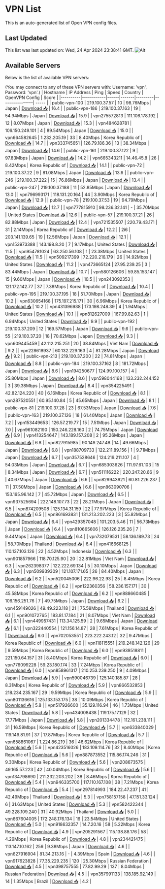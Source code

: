 # VPN List

This is an auto-generated list of Open VPN config files.

## Last Updated

This list was last updated on: Wed, 24 Apr 2024 23:38:41 GMT.
![Alt](https://repobeats.axiom.co/api/embed/186b98318ef1479477931607c1ad7d823f12451f.svg "Repobeats analytics image")

## Available Servers

Below is the list of available VPN servers:

(You may connect to any of these VPN servers with: Username: 'vpn', Password: 'vpn'.)
| Hostname | IP Address | Ping | Speed | Country | OpenVPN Config | Score |
|----------|------------|------|-------|---------|----------------| ----- |
| public-vpn-100 | 219.100.37.57 | 10 | 98.76Mbps | Japan | [Download 📥](./configs/server_0_JP.ovpn) | 16.4 |
| public-vpn-186 | 219.100.37.163 | 19 | 54.94Mbps | Japan | [Download 📥](./configs/server_1_JP.ovpn) | 15.9 |
| vpn275572813 | 111.106.178.192 | 12 | 8.07Mbps | Japan | [Download 📥](./configs/server_2_JP.ovpn) | 15.3 |
| vpn484628781 | 106.150.249.101 | 4 | 89.54Mbps | Japan | [Download 📥](./configs/server_3_JP.ovpn) | 15.0 |
| vpn664582645 | 1.232.205.19 | 33 | 8.40Mbps | Korea Republic of | [Download 📥](./configs/server_4_KR.ovpn) | 14.7 |
| vpn333745651 | 126.79.186.36 | 13 | 38.34Mbps | Japan | [Download 📥](./configs/server_5_JP.ovpn) | 14.6 |
| public-vpn-161 | 219.100.37.122 | 9 | 97.83Mbps | Japan | [Download 📥](./configs/server_6_JP.ovpn) | 14.2 |
| vpn665343211 | 14.46.45.8 | 26 | 8.42Mbps | Korea Republic of | [Download 📥](./configs/server_7_KR.ovpn) | 14.1 |
| public-vpn-72 | 219.100.37.22 | 9 | 81.08Mbps | Japan | [Download 📥](./configs/server_8_JP.ovpn) | 13.9 |
| public-vpn-246 | 219.100.37.222 | 15 | 76.86Mbps | Japan | [Download 📥](./configs/server_9_JP.ovpn) | 13.4 |
| public-vpn-247 | 219.100.37.188 | 11 | 52.85Mbps | Japan | [Download 📥](./configs/server_10_JP.ovpn) | 13.0 |
| vpn796993171 | 118.131.20.164 | 44 | 3.90Mbps | Korea Republic of | [Download 📥](./configs/server_11_KR.ovpn) | 12.9 |
| public-vpn-78 | 219.100.37.53 | 19 | 94.79Mbps | Japan | [Download 📥](./configs/server_12_JP.ovpn) | 12.7 |
| vpn777815910 | 98.236.32.141 | - | 35.70Mbps | United States | [Download 📥](./configs/server_13_US.ovpn) | 12.6 |
| public-vpn-57 | 219.100.37.21 | 26 | 82.88Mbps | Japan | [Download 📥](./configs/server_14_JP.ovpn) | 12.4 |
| vpn721535507 | 220.79.43.171 | 31 | 2.14Mbps | Korea Republic of | [Download 📥](./configs/server_15_KR.ovpn) | 12.2 |
| 2i6 | 203.141.139.65 | 19 | 12.56Mbps | Japan | [Download 📥](./configs/server_16_JP.ovpn) | 12.1 |
| vpn153973388 | 143.198.8.20 | 7 | 9.17Mbps | United States | [Download 📥](./configs/server_17_US.ovpn) | 11.5 |
| vpn954781024 | 63.250.56.108 | 1 | 23.38Mbps | United States | [Download 📥](./configs/server_18_US.ovpn) | 11.5 |
| vpn509217399 | 72.220.216.179 | 26 | 14.92Mbps | United States | [Download 📥](./configs/server_19_US.ovpn) | 11.2 |
| vpn473665124 | 27.95.239.25 | 3 | 83.44Mbps | Japan | [Download 📥](./configs/server_20_JP.ovpn) | 10.7 |
| vpn580126606 | 59.85.153.147 | 15 | 9.60Mbps | Japan | [Download 📥](./configs/server_21_JP.ovpn) | 10.5 |
| vpn243092353 | 121.172.142.77 | 37 | 7.38Mbps | Korea Republic of | [Download 📥](./configs/server_22_KR.ovpn) | 10.4 |
| public-vpn-195 | 219.100.37.195 | 18 | 51.70Mbps | Japan | [Download 📥](./configs/server_23_JP.ovpn) | 10.2 |
| vpn630654168 | 175.197.215.171 | 30 | 6.96Mbps | Korea Republic of | [Download 📥](./configs/server_24_KR.ovpn) | 10.2 |
| vpn431396938 | 173.198.248.39 | 4 | 1.94Mbps | United States | [Download 📥](./configs/server_25_US.ovpn) | 10.1 |
| vpn812627009 | 167.99.82.63 | 1 | 6.94Mbps | United States | [Download 📥](./configs/server_26_US.ovpn) | 9.9 |
| public-vpn-192 | 219.100.37.209 | 12 | 169.57Mbps | Japan | [Download 📥](./configs/server_27_JP.ovpn) | 9.6 |
| public-vpn-55 | 219.100.37.20 | 18 | 70.62Mbps | Japan | [Download 📥](./configs/server_28_JP.ovpn) | 9.3 |
| vpn609445459 | 42.112.215.251 | 20 | 38.84Mbps | Viet Nam | [Download 📥](./configs/server_29_VN.ovpn) | 9.2 |
| vpn228618937 | 60.132.229.163 | 4 | 81.28Mbps | Japan | [Download 📥](./configs/server_30_JP.ovpn) | 9.2 |
| public-vpn-213 | 219.100.37.200 | 22 | 74.81Mbps | Japan | [Download 📥](./configs/server_31_JP.ovpn) | 8.8 |
| public-vpn-184 | 219.100.37.162 | 8 | 181.72Mbps | Japan | [Download 📥](./configs/server_32_JP.ovpn) | 8.6 |
| vpn194250677 | 124.99.100.157 | 4 | 25.80Mbps | Japan | [Download 📥](./configs/server_33_JP.ovpn) | 8.6 |
| vpn598044168 | 133.232.244.152 | 3 | 39.38Mbps | Japan | [Download 📥](./configs/server_34_JP.ovpn) | 8.4 |
| vpn354225491 | 42.82.124.220 | 40 | 6.16Mbps | Korea Republic of | [Download 📥](./configs/server_35_KR.ovpn) | 8.1 |
| vpn287520551 | 60.95.140.84 | 5 | 45.65Mbps | Japan | [Download 📥](./configs/server_36_JP.ovpn) | 8.1 |
| public-vpn-81 | 219.100.37.28 | 23 | 67.53Mbps | Japan | [Download 📥](./configs/server_37_JP.ovpn) | 7.6 |
| public-vpn-163 | 219.100.37.126 | 18 | 61.40Mbps | Japan | [Download 📥](./configs/server_38_JP.ovpn) | 7.2 |
| vpn153449653 | 126.57.219.77 | 15 | 7.51Mbps | Japan | [Download 📥](./configs/server_39_JP.ovpn) | 7.0 |
| vpn961082190 | 150.246.228.160 | 2 | 74.75Mbps | Japan | [Download 📥](./configs/server_40_JP.ovpn) | 6.9 |
| vpn413254647 | 143.189.157.208 | 2 | 95.26Mbps | Japan | [Download 📥](./configs/server_41_JP.ovpn) | 6.8 |
| vpn827915985 | 90.149.247.48 | 14 | 49.66Mbps | Japan | [Download 📥](./configs/server_42_JP.ovpn) | 6.8 |
| vpn188709733 | 122.211.89.156 | 1 | 9.71Mbps | Japan | [Download 📥](./configs/server_43_JP.ovpn) | 6.7 |
| vpn357528646 | 124.219.211.107 | 4 | 54.03Mbps | Japan | [Download 📥](./configs/server_44_JP.ovpn) | 6.7 |
| vpn685303626 | 111.97.61.103 | 15 | 8.34Mbps | Japan | [Download 📥](./configs/server_45_JP.ovpn) | 6.7 |
| vpn511116222 | 220.247.20.66 | 9 | 40.67Mbps | Japan | [Download 📥](./configs/server_46_JP.ovpn) | 6.6 |
| vpn829943921 | 60.81.226.237 | 11 | 37.50Mbps | Japan | [Download 📥](./configs/server_47_JP.ovpn) | 6.6 |
| vpn863090706 | 153.165.96.142 | 7 | 45.72Mbps | Japan | [Download 📥](./configs/server_48_JP.ovpn) | 6.5 |
| vpn937525694 | 222.148.107.73 | 22 | 28.21Mbps | Japan | [Download 📥](./configs/server_49_JP.ovpn) | 6.5 |
| vpn874209508 | 125.134.31.159 | 22 | 77.97Mbps | Korea Republic of | [Download 📥](./configs/server_50_KR.ovpn) | 6.5 |
| vpn861693831 | 131.213.202.223 | 3 | 55.82Mbps | Japan | [Download 📥](./configs/server_51_JP.ovpn) | 6.4 |
| vpn429357048 | 101.203.5.46 | 11 | 56.73Mbps | Japan | [Download 📥](./configs/server_52_JP.ovpn) | 6.4 |
| vpn810665606 | 126.126.235.26 | 7 | 9.44Mbps | Japan | [Download 📥](./configs/server_53_JP.ovpn) | 6.4 |
| vpn732079531 | 58.136.189.73 | 24 | 58.70Mbps | Thailand | [Download 📥](./configs/server_54_TH.ovpn) | 6.4 |
| vpn416668125 | 110.137.103.126 | 22 | 4.52Mbps | Indonesia | [Download 📥](./configs/server_55_ID.ovpn) | 6.3 |
| vpn901857966 | 118.70.125.90 | 20 | 22.81Mbps | Viet Nam | [Download 📥](./configs/server_56_VN.ovpn) | 6.3 |
| vpn262398377 | 122.222.69.134 | 5 | 30.10Mbps | Japan | [Download 📥](./configs/server_57_JP.ovpn) | 6.3 |
| vpn509939309 | 121.107.171.65 | 26 | 84.40Mbps | Japan | [Download 📥](./configs/server_58_JP.ovpn) | 6.2 |
| vpn520045006 | 222.96.22.93 | 25 | 8.45Mbps | Korea Republic of | [Download 📥](./configs/server_59_KR.ovpn) | 6.2 |
| vpn122360356 | 58.236.157.171 | 30 | 45.58Mbps | Korea Republic of | [Download 📥](./configs/server_60_KR.ovpn) | 6.2 |
| vpn888660485 | 106.156.251.76 | 7 | 49.75Mbps | Japan | [Download 📥](./configs/server_61_JP.ovpn) | 6.2 |
| vpn459149026 | 49.49.223.118 | 21 | 75.58Mbps | Thailand | [Download 📥](./configs/server_62_TH.ovpn) | 6.1 |
| vpn901072765 | 183.81.17.184 | 21 | 8.07Mbps | Viet Nam | [Download 📥](./configs/server_63_VN.ovpn) | 6.1 |
| vpn449957431 | 113.34.125.59 | 2 | 9.65Mbps | Japan | [Download 📥](./configs/server_64_JP.ovpn) | 6.1 |
| vpn322440554 | 121.156.14.87 | 28 | 7.61Mbps | Korea Republic of | [Download 📥](./configs/server_65_KR.ovpn) | 6.0 |
| vpn702053551 | 223.222.243.12 | 32 | 9.47Mbps | Korea Republic of | [Download 📥](./configs/server_66_KR.ovpn) | 6.0 |
| vpn118115551 | 219.248.142.126 | 29 | 9.59Mbps | Korea Republic of | [Download 📥](./configs/server_67_KR.ovpn) | 6.0 |
| vpn939518811 | 221.150.64.157 | 31 | 8.40Mbps | Korea Republic of | [Download 📥](./configs/server_68_KR.ovpn) | 6.0 |
| vpn776099228 | 59.23.180.174 | 33 | 7.24Mbps | Korea Republic of | [Download 📥](./configs/server_69_KR.ovpn) | 6.0 |
| vpn858961317 | 210.253.239.250 | 9 | 4.09Mbps | Japan | [Download 📥](./configs/server_70_JP.ovpn) | 5.9 |
| vpn590046739 | 125.140.185.87 | 28 | 8.31Mbps | Korea Republic of | [Download 📥](./configs/server_71_KR.ovpn) | 5.9 |
| vpn866532853 | 218.234.235.167 | 29 | 9.59Mbps | Korea Republic of | [Download 📥](./configs/server_72_KR.ovpn) | 5.9 |
| vpn801136616 | 125.133.153.175 | 38 | 10.09Mbps | Korea Republic of | [Download 📥](./configs/server_73_KR.ovpn) | 5.8 |
| vpn517926600 | 35.129.116.94 | 46 | 1.73Mbps | United States | [Download 📥](./configs/server_74_US.ovpn) | 5.8 |
| vpn434008438 | 119.175.17.129 | 32 | 17.77Mbps | Japan | [Download 📥](./configs/server_75_JP.ovpn) | 5.8 |
| vpn201334478 | 112.161.238.111 | 31 | 16.59Mbps | Korea Republic of | [Download 📥](./configs/server_76_KR.ovpn) | 5.7 |
| vpn633840029 | 119.149.81.91 | 37 | 17.87Mbps | Korea Republic of | [Download 📥](./configs/server_77_KR.ovpn) | 5.7 |
| vpn658861067 | 1.224.86.219 | 36 | 46.62Mbps | Korea Republic of | [Download 📥](./configs/server_78_KR.ovpn) | 5.6 |
| vpn423516026 | 183.109.114.76 | 32 | 8.40Mbps | Korea Republic of | [Download 📥](./configs/server_79_KR.ovpn) | 5.6 |
| vpn887873552 | 115.86.174.246 | 31 | 9.30Mbps | Korea Republic of | [Download 📥](./configs/server_80_KR.ovpn) | 5.6 |
| vpn208673575 | 49.165.57.223 | 42 | 40.04Mbps | Korea Republic of | [Download 📥](./configs/server_81_KR.ovpn) | 5.6 |
| vpn134798690 | 211.232.203.202 | 38 | 8.46Mbps | Korea Republic of | [Download 📥](./configs/server_82_KR.ovpn) | 5.4 |
| vpn946335700 | 117.110.167.108 | 38 | 7.21Mbps | Korea Republic of | [Download 📥](./configs/server_83_KR.ovpn) | 5.4 |
| vpn297814993 | 184.22.47.237 | 41 | 42.49Mbps | Thailand | [Download 📥](./configs/server_84_TH.ovpn) | 5.3 |
| vpn758157158 | 47.151.33.124 | 6 | 31.63Mbps | United States | [Download 📥](./configs/server_85_US.ovpn) | 5.3 |
| vpn582422344 | 49.228.109.240 | 31 | 40.92Mbps | Thailand | [Download 📥](./configs/server_86_TH.ovpn) | 5.0 |
| vpn667604005 | 172.248.176.134 | 16 | 23.54Mbps | United States | [Download 📥](./configs/server_87_US.ovpn) | 5.0 |
| vpn918632357 | 14.7.20.16 | 58 | 5.22Mbps | Korea Republic of | [Download 📥](./configs/server_88_KR.ovpn) | 4.9 |
| vpn205291567 | 115.138.88.176 | 58 | 4.29Mbps | Korea Republic of | [Download 📥](./configs/server_89_KR.ovpn) | 4.8 |
| vpn234421475 | 113.147.10.162 | 256 | 9.38Mbps | Japan | [Download 📥](./configs/server_90_JP.ovpn) | 4.6 |
| vpn627916904 | 81.34.213.16 | - | 4.39Mbps | Spain | [Download 📥](./configs/server_91_ES.ovpn) | 4.6 |
| vpn917623828 | 77.35.229.235 | 120 | 25.30Mbps | Russian Federation | [Download 📥](./configs/server_92_RU.ovpn) | 4.5 |
| vpn398757555 | 77.82.99.29 | 137 | 8.04Mbps | Russian Federation | [Download 📥](./configs/server_93_RU.ovpn) | 4.5 |
| vpn357991133 | 138.185.92.149 | 14 | 1.35Mbps | Brazil | [Download 📥](./configs/server_94_BR.ovpn) | 4.2 |
